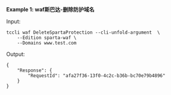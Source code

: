 **Example 1: waf斯巴达-删除防护域名**



Input: 

```
tccli waf DeleteSpartaProtection --cli-unfold-argument  \
    --Edition sparta-waf \
    --Domains www.test.com
```

Output: 
```
{
    "Response": {
        "RequestId": "afa27f36-13f0-4c2c-b36b-bc70e79b4896"
    }
}
```

